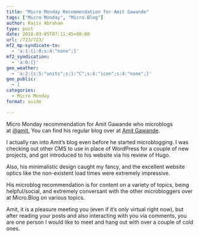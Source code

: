 ```yaml
---
title: "Micro Monday Recommendation for Amit Gawande"
tags: ["Micro Monday", "Micro.Blog"]
author: Rajiv Abraham
type: post
date: 2018-03-05T07:11:45+00:00
url: /723/723/
mf2_mp-syndicate-to:
  - 'a:1:{i:0;s:4:"none";}'
mf2_syndication:
  - 'a:0:{}'
geo_weather:
  - 'a:2:{s:5:"units";s:1:"C";s:4:"icon";s:4:"none";}'
geo_public:
  - 1
categories:
  - Micro Monday
format: aside

---
```

<p style="text-align: left;">
  Micro Monday recommendation for Amit Gawande who microblogs at <a href="https://micro.blog/amit" target="_blank" rel="noopener">@amit.</a> You can find his regular blog over at <a href="https://www.amitgawande.com/" target="_blank" rel="noopener">Amit Gawande</a>.
</p>

<p style="text-align: left;">
  I actually ran into Amit&#8217;s blog even before he started microblogging. I was checking out other CMS to use in place of WordPress for a couple of new projects, and got introduced to his website via his review of Hugo.
</p>

<p style="text-align: left;">
  Also, his minimalistic design caught my fancy, and the excellent website optics like the non-existent load times were extremely impressive.
</p>

<p style="text-align: left;">
  His microblog recommendation is for content on a variety of topics, being helpful/social, and extremely conversant with the other microbloggers over at Micro.Blog on various topics.
</p>

<p style="text-align: left;">
  Amit, it is a pleasure meeting you (even if it&#8217;s only virtual right now), but after reading your posts and also interacting with you via comments, you are one person I would like to meet and hang out with over a couple of cold ones.
</p>